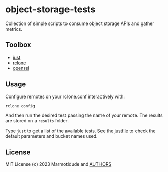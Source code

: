 # object-storage-tests
Collection of simple scripts to consume object storage APIs and gather metrics.

## Toolbox

- [just](https://just.systems/)
- [rclone](https://rclone.org/)
- [openssl](https://www.openssl.org/docs/man1.0.2/man1/openssl.html)

## Usage

Configure remotes on your rclone.conf interactively with:

```
rclone config
```

And then run the desired test passing the name of your remote.
The results are stored on a `results` folder.

Type `just` to get a list of the available tests.
See the [justfile](./justfile) to check the default parameters and bucket names used.

## License

MIT License (c) 2023 Marmotidude and [AUTHORS](./AUTHORS)
